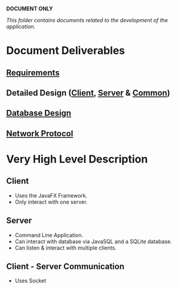 __DOCUMENT ONLY__

_This folder contains documents related to the development of the application._

# Document Deliverables
## [Requirements](Requirements/README.md)
## Detailed Design ([Client](Client_Design), [Server](Server_Design) & [Common](../Documents/Common_Classes))
## [Database Design](Database)
## [Network Protocol](Networking)

# Very High Level Description
## Client
- Uses the JavaFX Framework.
- Only interact with one server.

## Server
- Command Line Application.
- Can interact with database via JavaSQL and a SQLite database.
- Can listen & interact with multiple clients. 

## Client - Server Communication
- Uses Socket